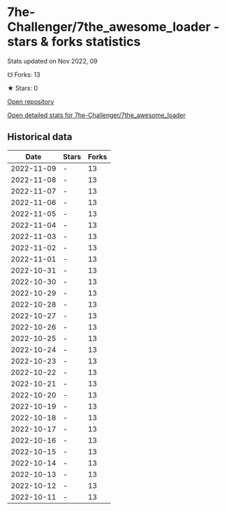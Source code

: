 # 7he-Challenger/7the_awesome_loader - stars & forks statistics

Stats updated on Nov 2022, 09

☋ Forks: 13

★ Stars: 0

[Open repository](https://github.com/7he-Challenger/7the_awesome_loader)

[Open detailed stats for 7he-Challenger/7the_awesome_loader](https://reviewgithub.com/rep/7he-Challenger/7the_awesome_loader)

## Historical data
| Date | Stars | Forks |
|------|-------|-------|
| 2022-11-09 | - | 13 | 
| 2022-11-08 | - | 13 | 
| 2022-11-07 | - | 13 | 
| 2022-11-06 | - | 13 | 
| 2022-11-05 | - | 13 | 
| 2022-11-04 | - | 13 | 
| 2022-11-03 | - | 13 | 
| 2022-11-02 | - | 13 | 
| 2022-11-01 | - | 13 | 
| 2022-10-31 | - | 13 | 
| 2022-10-30 | - | 13 | 
| 2022-10-29 | - | 13 | 
| 2022-10-28 | - | 13 | 
| 2022-10-27 | - | 13 | 
| 2022-10-26 | - | 13 | 
| 2022-10-25 | - | 13 | 
| 2022-10-24 | - | 13 | 
| 2022-10-23 | - | 13 | 
| 2022-10-22 | - | 13 | 
| 2022-10-21 | - | 13 | 
| 2022-10-20 | - | 13 | 
| 2022-10-19 | - | 13 | 
| 2022-10-18 | - | 13 | 
| 2022-10-17 | - | 13 | 
| 2022-10-16 | - | 13 | 
| 2022-10-15 | - | 13 | 
| 2022-10-14 | - | 13 | 
| 2022-10-13 | - | 13 | 
| 2022-10-12 | - | 13 | 
| 2022-10-11 | - | 13 | 

